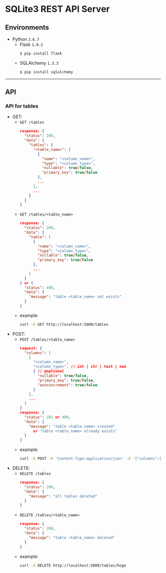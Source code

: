# SQLite3 REST API Server

## Environments
- Python `3.6.7`
  - Flask `1.0.2`
    ```bash
    $ pip install flask
    ```
  - SQLAlchemy `1.3.3`
    ```bash
    $ pip install sqlalchemy
    ```

***

## API

### API for tables
- GET:
  - `GET /tables`
    ```json
    response: {
      "status": 200,
      "data": {
        "tables": {
          "<table_name>": [
            {
              "name": "<column_name>",
              "type": "<column_type>",
              "nullable": true/false,
              "primary_key": true/false
            },
            ...
          ],
          ...
        }
      }
    }
    ```
  - `GET /tables/<table_name>`
    ```json
    response: {
      "status": 200,
      "data": {
        "table": [
          {
            "name": "<column_name>",
            "type": "<column_type>",
            "nullable": true/false,
            "primary_key": true/false
          },
          ...
        ]
      }
    } or {
      "status": 400,
      "data": {
        "message": "table <table_name> not exists"
      }
    }
    ```
  - example:
    ```bash
    curl -X GET http://localhost:5000/tables
    ```
- POST:
  - `POST /tables/<table_name>`
    ```json
    request: {
      "columns": [
        [
          "<column_name>",
          "<column_type>", // int | str | text | num
          { // @optional
            "nullable": true/false,
            "primary_key": true/false,
            "autoincrement": true/false
          }
        ],
        ...
      ]
    }
    response: {
      "status": 201 or 400,
      "data": {
        "message": "table <table_name> created"
          or "table <table_name> already exists"
      }
    }
    ```
  - example:
    ```bash
    curl -X POST -H 'Content-Type:application/json' -d '{"columns":[["id","int",{"primary_key":true,"autoincrement":true}],["user","str"]]}' http://localhost:5000/tables/hoge
    ```
- DELETE:
  - `DELETE /tables`
    ```json
    response: {
      "status": 200,
      "data": {
        "message": "all tables deleted"
      }
    }
    ```
  - `DELETE /tables/<table_name>`
    ```json
    response: {
      "status": 200,
      "data": {
        "message": "table <table_name> deleted"
      }
    }
    ```
  - example:
    ```bash
    curl -X DELETE http://localhost:5000/tables/hoge
    ```